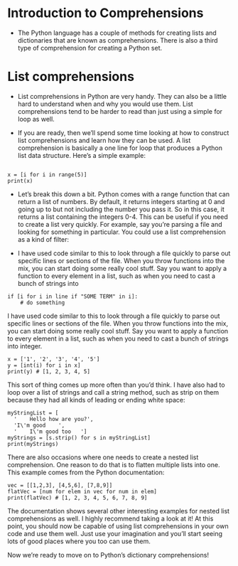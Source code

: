 # Introduction to Comprehensions

- The Python language has a couple of methods for creating lists and dictionaries that are known as comprehensions.
There is also a third type of comprehension for creating a Python set.

# List comprehensions

- List comprehensions in Python are very handy. They can also be a little hard to understand when and why you would use them. 
List comprehensions tend to be harder to read than just using a simple for loop as well. 

- If you are ready, then we’ll spend some time looking at how to construct list comprehensions and learn how they 
can be used. A list comprehension is basically a one line for loop that produces a Python list data structure. 
Here’s a simple example:

```

x = [i for i in range(5)]
print(x)

```
- Let’s break this down a bit. Python comes with a range function that can return a list of numbers. By default, it returns integers starting at 0 and going up to but not including the number you pass it. So in this case, it returns a list containing the integers 0-4. 
This can be useful if you need to create a list very quickly. For example, say you’re parsing a file and looking for something in particular. 
You could use a list comprehension as a kind of filter:

- I have used code similar to this to look through a file quickly to parse out specific lines or sections of the file. 
When you throw functions into the mix, you can start doing some really cool stuff. Say you want to apply a function to every element in a list,
such as when you need to cast a bunch of strings into

```
if [i for i in line if "SOME TERM" in i]:
    # do something

```

I have used code similar to this to look through a file quickly to parse out specific lines or sections of the file. When you throw functions into the mix, you can start doing some really cool stuff.
Say you want to apply a function to every element in a list, such as when you need to cast a bunch of strings into integer.

```
x = ['1', '2', '3', '4', '5']
y = [int(i) for i in x]
print(y) # [1, 2, 3, 4, 5]

```

This sort of thing comes up more often than you’d think. I have also had to loop over a list of strings and call a string method,
such as strip on them because they had all kinds of leading or ending white space:


```
myStringList = [
  '    Hello how are you?',
  'I\'m good    ',
  '    I\'m good too   ']
myStrings = [s.strip() for s in myStringList]
print(myStrings)

```

There are also occasions where one needs to create a nested list comprehension. One reason to do that is to flatten multiple lists into one.
This example comes from the Python documentation:

```
vec = [[1,2,3], [4,5,6], [7,8,9]]
flatVec = [num for elem in vec for num in elem]
print(flatVec) # [1, 2, 3, 4, 5, 6, 7, 8, 9]

```
The documentation shows several other interesting examples for nested list comprehensions as well. I highly recommend taking a look at it! 
At this point, you should now be capable of using list comprehensions in your own code and use them well. 
Just use your imagination and you’ll start seeing lots of good places where you too can use them.

Now we’re ready to move on to Python’s dictionary comprehensions!

